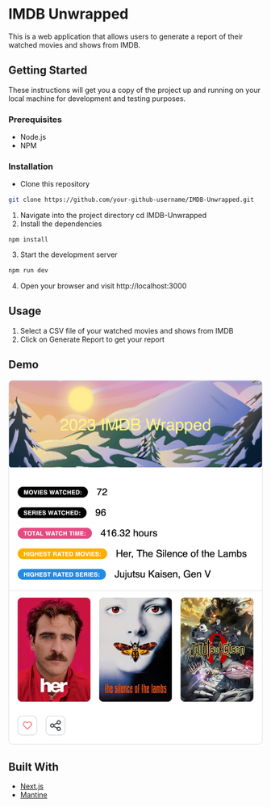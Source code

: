# IMDB Unwrapped

This is a web application that allows users to generate a report of their watched movies and shows from IMDB.

## Getting Started

These instructions will get you a copy of the project up and running on your local machine for development and testing purposes.

### Prerequisites

- Node.js
- NPM

### Installation

- Clone this repository
```bash
git clone https://github.com/your-github-username/IMDB-Unwrapped.git
```
1. Navigate into the project directory
cd IMDB-Unwrapped
2. Install the dependencies
```
npm install
```

3. Start the development server

```bash
npm run dev
```
4. Open your browser and visit http://localhost:3000

## Usage

1. Select a CSV file of your watched movies and shows from IMDB
2. Click on Generate Report to get your report

## Demo

![Example Image](frontend/public/share.png "This is an example image")

## Built With

- [Next.js](https://nextjs.org/)
- [Mantine](https://mantine.dev/)


